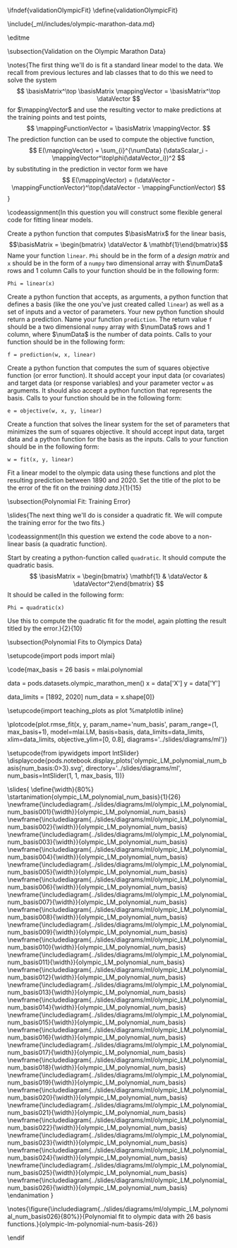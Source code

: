 \ifndef{validationOlympicFit}
\define{validationOlympicFit}

\include{_ml/includes/olympic-marathon-data.md}

\editme

\subsection{Validation on the Olympic Marathon Data}

\notes{The first thing we'll do is fit a standard linear model to the data. We recall from previous lectures and lab classes that to do this we need to solve the system
$$
\basisMatrix^\top \basisMatrix \mappingVector = \basisMatrix^\top \dataVector
$$
for $\mappingVector$  and use the resulting vector to make predictions at the training points and test points,
$$
\mappingFunctionVector = \basisMatrix \mappingVector.
$$
The prediction function can be used to compute the objective function,
$$
E(\mappingVector) = \sum_{i}^{\numData} (\dataScalar_i - \mappingVector^\top\phi(\dataVector_i))^2
$$
by substituting in the prediction in vector form we have
$$
E(\mappingVector) =  (\dataVector - \mappingFunctionVector)^\top(\dataVector - \mappingFunctionVector)
$$}

\codeassignment{In this question you will construct some flexible general code for fitting linear models.

Create a python function that computes $\basisMatrix$ for the linear basis,
$$\basisMatrix = \begin{bmatrix} \dataVector & \mathbf{1}\end{bmatrix}$$
Name your function `linear`. `Phi` should be in the form of a *design matrix* and `x` should be in the form of a `numpy` two dimensional array with $\numData$ rows and 1 column Calls to your function should be in the following form:

```Phi = linear(x)```

Create a python function that accepts, as arguments, a python function that defines a basis (like the one you've just created called `linear`) as well as a set of inputs and a vector of parameters. Your new python function should return a prediction. Name your function `prediction`. The return value `f` should be a two dimensional `numpy` array with $\numData$ rows and $1$ column, where $\numData$ is the number of data points. Calls to your function should be in the following form:

```f = prediction(w, x, linear)```

Create a python function that computes the sum of squares objective function (or error function). It should accept your input data (or covariates) and target data (or response variables) and your parameter vector `w` as arguments. It should also accept a python function that represents the basis. Calls to your function should be in the following form:

```e = objective(w, x, y, linear)```

Create a function that solves the linear system for the set of parameters that minimizes the sum of squares objective. It should accept input data, target data and a python function for the basis as the inputs. Calls to your function should be in the following form:

```w = fit(x, y, linear)```

Fit a linear model to the olympic data using these functions and plot the resulting prediction between 1890 and 2020. Set the title of the plot to be the error of the fit on the *training data*.}{1}{15}

\subsection{Polynomial Fit: Training Error}

\slides{The next thing we'll do is consider a quadratic fit. We will compute the training error for the two fits.}

\codeassignment{In this question we extend the code above to a non-
linear basis (a quadratic function).

Start by creating a python-function called `quadratic`. It should compute the quadratic basis.
$$
\basisMatrix = \begin{bmatrix} \mathbf{1} & \dataVector & \dataVector^2\end{bmatrix}
$$
It should be called in the following form:

```Phi = quadratic(x)```

Use this to compute the quadratic fit for the model, again plotting the result titled by the error.}{2}{10}

\subsection{Polynomial Fits to Olympics Data}

\setupcode{import pods
import mlai}

\code{max_basis = 26
basis = mlai.polynomial

data = pods.datasets.olympic_marathon_men()
x = data['X']
y = data['Y']

data_limits = [1892, 2020]
num_data = x.shape[0]}

\setupcode{import teaching_plots as plot
%matplotlib inline}

\plotcode{plot.rmse_fit(x, y, param_name='num_basis', param_range=(1, max_basis+1), 
              model=mlai.LM, basis=basis, data_limits=data_limits, 
              xlim=data_limits, objective_ylim=[0, 0.8],
			  diagrams='../slides/diagrams/ml')}

\setupcode{from ipywidgets import IntSlider}
\displaycode{pods.notebook.display_plots('olympic_LM_polynomial_num_basis{num_basis:0>3}.svg', 
                            directory='../slides/diagrams/ml', 
							num_basis=IntSlider(1, 1, max_basis, 1))}

\slides{
\define{\width}{80%}
\startanimation{olympic_LM_polynomial_num_basis}{1}{26}
\newframe{\includediagram{../slides/diagrams/ml/olympic_LM_polynomial_num_basis001}{\width}}{olympic_LM_polynomial_num_basis}
\newframe{\includediagram{../slides/diagrams/ml/olympic_LM_polynomial_num_basis002}{\width}}{olympic_LM_polynomial_num_basis}
\newframe{\includediagram{../slides/diagrams/ml/olympic_LM_polynomial_num_basis003}{\width}}{olympic_LM_polynomial_num_basis}
\newframe{\includediagram{../slides/diagrams/ml/olympic_LM_polynomial_num_basis004}{\width}}{olympic_LM_polynomial_num_basis}
\newframe{\includediagram{../slides/diagrams/ml/olympic_LM_polynomial_num_basis005}{\width}}{olympic_LM_polynomial_num_basis}
\newframe{\includediagram{../slides/diagrams/ml/olympic_LM_polynomial_num_basis006}{\width}}{olympic_LM_polynomial_num_basis}
\newframe{\includediagram{../slides/diagrams/ml/olympic_LM_polynomial_num_basis007}{\width}}{olympic_LM_polynomial_num_basis}
\newframe{\includediagram{../slides/diagrams/ml/olympic_LM_polynomial_num_basis008}{\width}}{olympic_LM_polynomial_num_basis}
\newframe{\includediagram{../slides/diagrams/ml/olympic_LM_polynomial_num_basis009}{\width}}{olympic_LM_polynomial_num_basis}
\newframe{\includediagram{../slides/diagrams/ml/olympic_LM_polynomial_num_basis010}{\width}}{olympic_LM_polynomial_num_basis}
\newframe{\includediagram{../slides/diagrams/ml/olympic_LM_polynomial_num_basis011}{\width}}{olympic_LM_polynomial_num_basis}
\newframe{\includediagram{../slides/diagrams/ml/olympic_LM_polynomial_num_basis012}{\width}}{olympic_LM_polynomial_num_basis}
\newframe{\includediagram{../slides/diagrams/ml/olympic_LM_polynomial_num_basis013}{\width}}{olympic_LM_polynomial_num_basis}
\newframe{\includediagram{../slides/diagrams/ml/olympic_LM_polynomial_num_basis014}{\width}}{olympic_LM_polynomial_num_basis}
\newframe{\includediagram{../slides/diagrams/ml/olympic_LM_polynomial_num_basis015}{\width}}{olympic_LM_polynomial_num_basis}
\newframe{\includediagram{../slides/diagrams/ml/olympic_LM_polynomial_num_basis016}{\width}}{olympic_LM_polynomial_num_basis}
\newframe{\includediagram{../slides/diagrams/ml/olympic_LM_polynomial_num_basis017}{\width}}{olympic_LM_polynomial_num_basis}
\newframe{\includediagram{../slides/diagrams/ml/olympic_LM_polynomial_num_basis018}{\width}}{olympic_LM_polynomial_num_basis}
\newframe{\includediagram{../slides/diagrams/ml/olympic_LM_polynomial_num_basis019}{\width}}{olympic_LM_polynomial_num_basis}
\newframe{\includediagram{../slides/diagrams/ml/olympic_LM_polynomial_num_basis020}{\width}}{olympic_LM_polynomial_num_basis}
\newframe{\includediagram{../slides/diagrams/ml/olympic_LM_polynomial_num_basis021}{\width}}{olympic_LM_polynomial_num_basis}
\newframe{\includediagram{../slides/diagrams/ml/olympic_LM_polynomial_num_basis022}{\width}}{olympic_LM_polynomial_num_basis}
\newframe{\includediagram{../slides/diagrams/ml/olympic_LM_polynomial_num_basis023}{\width}}{olympic_LM_polynomial_num_basis}
\newframe{\includediagram{../slides/diagrams/ml/olympic_LM_polynomial_num_basis024}{\width}}{olympic_LM_polynomial_num_basis}
\newframe{\includediagram{../slides/diagrams/ml/olympic_LM_polynomial_num_basis025}{\width}}{olympic_LM_polynomial_num_basis}
\newframe{\includediagram{../slides/diagrams/ml/olympic_LM_polynomial_num_basis026}{\width}}{olympic_LM_polynomial_num_basis}
\endanimation
}

\notes{\figure{\includediagram{../slides/diagrams/ml/olympic_LM_polynomial_num_basis026}{80%}}{Polynomial fit to olympic data with 26 basis functions.}{olympic-lm-polynomial-num-basis-26}}

\endif
